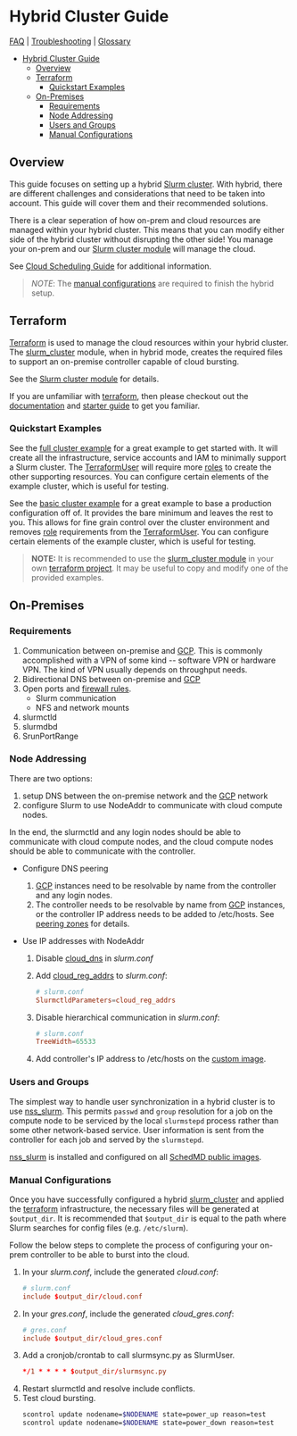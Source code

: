 # Hybrid Cluster Guide

[FAQ](./faq.md) | [Troubleshooting](./troubleshooting.md) |
[Glossary](./glossary.md)

<!-- mdformat-toc start --slug=github --no-anchors --maxlevel=6 --minlevel=1 -->

- [Hybrid Cluster Guide](#hybrid-cluster-guide)
  - [Overview](#overview)
  - [Terraform](#terraform)
    - [Quickstart Examples](#quickstart-examples)
  - [On-Premises](#on-premises)
    - [Requirements](#requirements)
    - [Node Addressing](#node-addressing)
    - [Users and Groups](#users-and-groups)
    - [Manual Configurations](#manual-configurations)

<!-- mdformat-toc end -->

## Overview

This guide focuses on setting up a hybrid [Slurm cluster](./glossary.md#slurm).
With hybrid, there are different challenges and considerations that need to be
taken into account. This guide will cover them and their recommended solutions.

There is a clear seperation of how on-prem and cloud resources are managed
within your hybrid cluster. This means that you can modify either side of the
hybrid cluster without disrupting the other side! You manage your on-prem and
our [Slurm cluster module](../terraform/slurm_cluster/README.md) will manage the
cloud.

See [Cloud Scheduling Guide](https://slurm.schedmd.com/elastic_computing.html)
for additional information.

> *NOTE*: The [manual configurations](#manual-configurations) are required to
> finish the hybrid setup.

## Terraform

[Terraform](./glossary.md#terraform) is used to manage the cloud resources
within your hybrid cluster. The
[slurm_cluster](../terraform/slurm_cluster/README.md) module, when in hybrid
mode, creates the required files to support an on-premise controller capable of
cloud bursting.

See the [Slurm cluster module](../terraform/slurm_cluster/README.md) for
details.

If you are unfamiliar with [terraform](./glossary.md#terraform), then please
checkout out the [documentation](https://www.terraform.io/docs) and
[starter guide](https://learn.hashicorp.com/collections/terraform/gcp-get-started)
to get you familiar.

### Quickstart Examples

See the
[full cluster example](../terraform/slurm_cluster/examples/slurm_cluster/hybrid/full/README.md)
for a great example to get started with. It will create all the infrastructure,
service accounts and IAM to minimally support a Slurm cluster. The
[TerraformUser](./glossary.md#terraformuser) will require more
[roles](./glossary.md#iam-roles) to create the other supporting resources. You
can configure certain elements of the example cluster, which is useful for
testing.

See the
[basic cluster example](../terraform/slurm_cluster/examples/slurm_cluster/hybrid/basic/README.md)
for a great example to base a production configuration off of. It provides the
bare minimum and leaves the rest to you. This allows for fine grain control over
the cluster environment and removes [role](./glossary.md#iam-roles) requirements
from the [TerraformUser](./glossary.md#terraformuser). You can configure certain
elements of the example cluster, which is useful for testing.

> **NOTE:** It is recommended to use the
> [slurm_cluster module](../terraform/slurm_cluster/README.md) in your own
> [terraform project](./glossary.md#terraform-project). It may be useful to copy
> and modify one of the provided examples.

## On-Premises

### Requirements

1. Communication between on-premise and [GCP](./glossary.md#gcp). This is
   commonly accomplished with a VPN of some kind -- software VPN or hardware
   VPN. The kind of VPN usually depends on throughput needs.
1. Bidirectional DNS between on-premise and [GCP](./glossary.md#gcp)
1. Open ports and [firewall rules](./glossary.md#firewall-rules).
   - Slurm communication
   - NFS and network mounts
1. slurmctld
1. slurmdbd
1. SrunPortRange

### Node Addressing

There are two options:

1. setup DNS between the on-premise network and the [GCP](./glossary.md#gcp)
   network
1. configure Slurm to use NodeAddr to communicate with cloud compute nodes.

In the end, the slurmctld and any login nodes should be able to communicate with
cloud compute nodes, and the cloud compute nodes should be able to communicate
with the controller.

- Configure DNS peering

  1. [GCP](./glossary.md#gcp) instances need to be resolvable by name from the
     controller and any login nodes.
  1. The controller needs to be resolvable by name from [GCP](./glossary.md#gcp)
     instances, or the controller IP address needs to be added to /etc/hosts.
     See [peering zones](https://cloud.google.com/dns/zones/#peering-zones) for
     details.

- Use IP addresses with NodeAddr

  1. Disable
     [cloud_dns](https://slurm.schedmd.com/slurm.conf.html#OPT_cloud_dns) in
     *slurm.conf*

  1. Add
     [cloud_reg_addrs](https://slurm.schedmd.com/slurm.conf.html#OPT_cloud_reg_addrs)
     to *slurm.conf*:

     ```conf
     # slurm.conf
     SlurmctldParameters=cloud_reg_addrs
     ```

  1. Disable hierarchical communication in *slurm.conf*:

     ```conf
     # slurm.conf
     TreeWidth=65533
     ```

  1. Add controller's IP address to /etc/hosts on the
     [custom image](./images.md#custom-images).

### Users and Groups

The simplest way to handle user synchronization in a hybrid cluster is to use
[nss_slurm](https://slurm.schedmd.com/nss_slurm.html). This permits `passwd` and
`group` resolution for a job on the compute node to be serviced by the local
`slurmstepd` process rather than some other network-based service. User
information is sent from the controller for each job and served by the
`slurmstepd`.

[nss_slurm](https://slurm.schedmd.com/nss_slurm.html) is installed and
configured on all [SchedMD public images](./images.md#public-images).

### Manual Configurations

Once you have successfully configured a hybrid
[slurm_cluster](../terraform/slurm_cluster/README.md) and applied the
[terraform](./glossary.md#terraform) infrastructure, the necessary files will be
generated at `$output_dir`. It is recommended that `$output_dir` is equal to the
path where Slurm searches for config files (e.g. `/etc/slurm`).

Follow the below steps to complete the process of configuring your on-prem
controller to be able to burst into the cloud.

1. In your *slurm.conf*, include the generated *cloud.conf*:
   ```conf
   # slurm.conf
   include $output_dir/cloud.conf
   ```
1. In your *gres.conf*, include the generated *cloud_gres.conf*:
   ```conf
   # gres.conf
   include $output_dir/cloud_gres.conf
   ```
1. Add a cronjob/crontab to call slurmsync.py as SlurmUser.
   ```conf
   */1 * * * * $output_dir/slurmsync.py
   ```
1. Restart slurmctld and resolve include conflicts.
1. Test cloud bursting.
   ```sh
   scontrol update nodename=$NODENAME state=power_up reason=test
   scontrol update nodename=$NODENAME state=power_down reason=test
   ```
